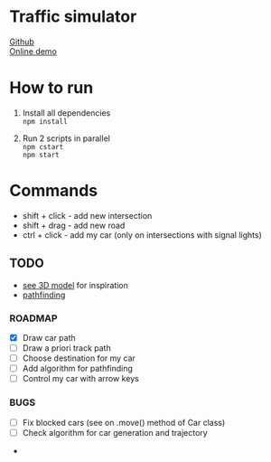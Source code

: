 # Traffic simulator

[Github](https://github.com/volkhin/RoadTrafficSimulator)  
[Online demo](http://volkhin.com/RoadTrafficSimulator/)

# How to run

1. Install all dependencies  
   `npm install`

2. Run 2 scripts in parallel  
   `npm cstart`  
   `npm start`

# Commands

- shift + click - add new intersection
- shift + drag - add new road
- ctrl + click - add my car (only on intersections with signal lights)

## TODO

- [see 3D model](http://lo-th.github.io/root/traffic/) for inspiration
- [pathfinding](https://github.com/lo-th/Dedal.lab)


### ROADMAP
- [x] Draw car path
- [ ] Draw a priori track path
- [ ] Choose destination for my car
- [ ] Add algorithm for pathfinding
- [ ] Control my car with arrow keys

### BUGS
- [ ] Fix blocked cars (see on .move() method of Car class)
- [ ] Check algorithm for car generation and trajectory
- 